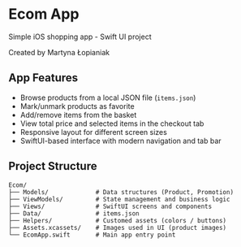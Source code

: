 # Ecom App
Simple iOS shopping app - Swift UI project 

Created by Martyna Łopianiak

## App Features

- Browse products from a local JSON file (`items.json`)
- Mark/unmark products as favorite
- Add/remove items from the basket
- View total price and selected items in the checkout tab
- Responsive layout for different screen sizes
- SwiftUI-based interface with modern navigation and tab bar

## Project Structure

```
Ecom/
├── Models/             # Data structures (Product, Promotion)
├── ViewModels/         # State management and business logic
├── Views/              # SwiftUI screens and components
├── Data/               # items.json
├── Helpers/            # Customed assets (colors / buttons)
├── Assets.xcassets/    # Images used in UI (product images)
└── EcomApp.swift       # Main app entry point
```

